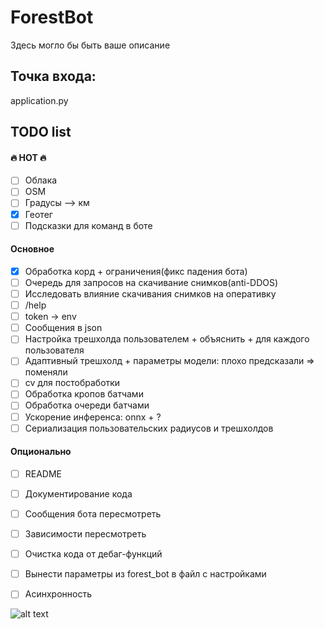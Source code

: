 # ForestBot

Здесь могло бы быть ваше описание

## Точка входа:
application.py


## TODO list

#### 🔥 HOT 🔥

- [ ] Облака
- [ ] OSM
- [ ] Градусы --> км
- [x] Геотег
- [ ] Подсказки для команд в боте

#### Основное

- [x] Обработка корд + ограничения(фикс падения бота)
- [ ] Очередь для запросов на скачивание снимков(anti-DDOS)
- [ ] Исследовать влияние скачивания снимков на оперативку
- [ ] /help
- [ ] token -> env
- [ ] Сообщения в json
- [ ] Настройка трешхолда пользователем + объяснить + для каждого пользователя
- [ ] Адаптивный трешхолд + параметры модели: плохо предсказали => поменяли
- [ ] cv для постобработки
- [ ] Обработка кропов батчами
- [ ] Обработка очереди батчами
- [ ] Ускорение инференса: onnx + ?
- [ ] Сериализация пользовательских радиусов и трешхолдов

#### Опционально

- [ ] README
- [ ] Документирование кода
- [ ] Сообщения бота пересмотреть
- [ ] Зависимости пересмотреть
- [ ] Очистка кода от дебаг-функций
- [ ] Вынести параметры из forest_bot в файл с настройками
- [ ] Асинхронность


![alt text](https://static.doomworld.com/monthly_2022_10/wise.jpg.661c25519eb97d8d5f1c28413177a0c8.jpg)
